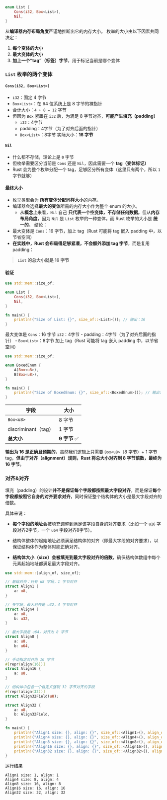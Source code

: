 ```rust
enum List {
    Cons(i32, Box<List>),
    Nil,
}
```
从**编译器内存布局角度**严谨地推断出它的内存大小。
枚举的大小由以下因素共同决定：
1. **每个变体的大小**
2. **最大变体的大小**
3. **加上一个“tag”（标签）字节**，用于标记当前是哪个变体
### `List` 枚举的两个变体
#### `Cons(i32, Box<List>)`
- `i32`：固定 4 字节
- `Box<List>`：在 64 位系统上是 8 字节的裸指针
- 合计大小：`4 + 8 = 12` 字节
- 但因为 `Box` 紧跟在 `i32` 后，为满足 8 字节对齐，**可能产生填充（padding）**
    - `i32`：4字节
    - padding：4字节（为了对齐后面的指针）
    - `Box<List>`：8字节
实际大小：**16 字节**
#### `Nil`
- 什么都不存储，理论上是 `0` 字节
- 但枚举需要区分当前是 `Cons` 还是 `Nil`，因此需要一个 **tag（变体标记）**
- Rust 会为整个枚举分配一个 tag，足够区分所有变体（这里只有两个，所以 `1` 字节就够）
#### 最终大小
- 枚举类型会为 **所有变体分配同样大小**的内存。
- 编译器会选择**最大的变体**所需的内存大小作为整个 enum 的大小。
	- 从**概念上**来看，`Nil` 自己 **只代表一个空变体，不存储任何数据**。但从**内存布局角度**，因为 `Nil` 是 `List` 枚举的一种变体，而 Rust 枚举的大小是 **统一的**。
结论：
- 最大变体是 `Cons`：16 字节，加上 tag（Rust 可能将 tag 嵌入 padding 中，以节省空间）
- **在实践中，Rust 会布局得足够紧凑，不会额外添加 tag 字节**，而是复用 padding：
>  **`List` 的总大小就是 16 字节**
#### 验证
```rust
use std::mem::size_of;

enum List {
    Cons(i32, Box<List>),
    Nil,
}

fn main() {
    println!("Size of List: {}", size_of::<List>()); // 输出：16
}

```
最大变体是 `Cons`：16 字节
`i32`：4字节
    - padding：4字节（为了对齐后面的指针）
    - `Box<List>`：8字节
加上 tag（Rust 可能将 tag 嵌入 padding 中，以节省空间）

```rust
use std::mem::size_of;

enum BoxedEnum {
    A(Box<u8>),
    B(Box<u8>),
}

fn main() {
    println!("Size of BoxedEnum: {}", size_of::<BoxedEnum>()); // 输出: 9
}


```

| 字段                | 大小         |
| ----------------- | ---------- |
| `Box<u8>`         | 8 字节       |
| discriminant（tag） | 1 字节       |
| **总大小**           | **9 字节** ✅ |
**输出为 16 是正确且预期的**，虽然我们逻辑上只需要 `Box<u8>`（8 字节）+ 1 字节 tag，**但由于对齐（alignment）规则，Rust 将总大小对齐到 8 字节倍数，最终为 16 字节**。
### 对齐&对齐
填充（padding）的设计**并不是保证每个字段都按照最大字段对齐**，而是保证**每个字段都按照它自身的对齐要求对齐**，同时保证整个结构体的大小是最大字段对齐的倍数。

具体来说：

- **每个字段的地址**会被填充调整到满足该字段自身的对齐要求（比如一个 `u16` 字段对齐2字节，一个 `u64` 字段对齐8字节）。
    
- 结构体整体的起始地址必须满足结构体的对齐（即最大字段的对齐要求），以保证结构体作为整体时能正确对齐。
    
- **结构体大小（size）会被填充到最大字段对齐的倍数**，确保结构体数组中每个元素起始地址都满足最大字段对齐。
```rust
use std::mem::{align_of, size_of};

// 基础对齐：只有 u8 字段，1 字节对齐
struct Align1 {
    a: u8,
}

// 多字段，最大对齐是 u32，4 字节对齐
struct Align4 {
    a: u8,
    b: u32,
}

// 最大字段是 u64，对齐为 8 字节
struct Align8 {
    a: u8,
    b: u64,
}

// 手动指定对齐为 16 字节
#[repr(align(16))]
struct Align16 {
    a: u8,
}

// 结构体中包含一个自定义强制 32 字节对齐的字段
#[repr(align(32))]
struct Align32Field(u8);

struct Align32 {
    a: u8,
    b: Align32Field,
}

fn main() {
    println!("Align1 size: {}, align: {}", size_of::<Align1>(), align_of::<Align1>());
    println!("Align4 size: {}, align: {}", size_of::<Align4>(), align_of::<Align4>());
    println!("Align8 size: {}, align: {}", size_of::<Align8>(), align_of::<Align8>());
    println!("Align16 size: {}, align: {}", size_of::<Align16>(), align_of::<Align16>());
    println!("Align32 size: {}, align: {}", size_of::<Align32>(), align_of::<Align32>());
}

```
运行结果
```
Align1 size: 1, align: 1
Align4 size: 8, align: 4
Align8 size: 16, align: 8
Align16 size: 16, align: 16
Align32 size: 32, align: 32
```